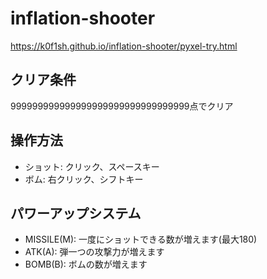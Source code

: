 # inflation-shooter

https://k0f1sh.github.io/inflation-shooter/pyxel-try.html


## クリア条件

999999999999999999999999999999999点でクリア

## 操作方法

- ショット: クリック、スペースキー
- ボム: 右クリック、シフトキー

## パワーアップシステム

- MISSILE(M): 一度にショットできる数が増えます(最大180)
- ATK(A): 弾一つの攻撃力が増えます
- BOMB(B): ボムの数が増えます
